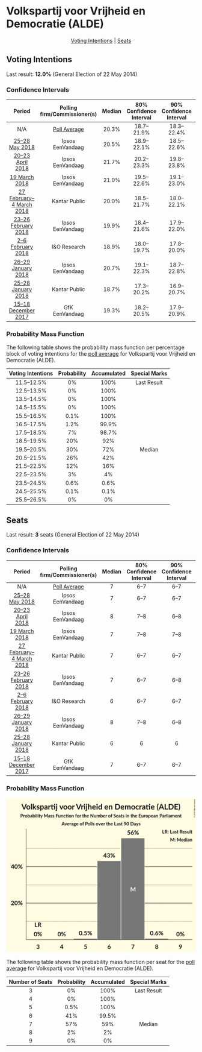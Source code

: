 # Volkspartij voor Vrijheid en Democratie (ALDE)

<p align="center"><a href="#voting-intentions">Voting Intentions</a> | <a href="#seats">Seats</a></p>

## Voting Intentions

Last result: **12.0%** (General Election of 22 May 2014)

### Confidence Intervals

| Period     | Polling firm/Commissioner(s) | Median | 80% Confidence Interval | 90% Confidence Interval | 95% Confidence Interval | 99% Confidence Interval |
|:----------:|:----------------:|:-----------:|:-----------------------:|:-----------------------:|:-----------------------:|:-----------------------:|
| N/A | [Poll Average](average.html) | 20.3% | 18.7–21.9% | 18.3–22.4% | 17.9–22.8% | 17.2–23.7% |
| [25–28 May 2018](2018-05-28-Ipsos.html) | Ipsos <br> EenVandaag | 20.5% | 18.9–22.1% | 18.5–22.6% | 18.1–23.0% | 17.4–23.9% |
| [20–23 April 2018](2018-04-23-Ipsos.html) | Ipsos <br> EenVandaag | 21.7% | 20.2–23.3% | 19.8–23.8% | 19.4–24.2% | 18.8–25.0% |
| [19 March 2018](2018-03-19-Ipsos.html) | Ipsos <br> EenVandaag | 21.0% | 19.5–22.6% | 19.1–23.0% | 18.7–23.4% | 18.0–24.2% |
| [27 February–4 March 2018](2018-03-04-KantarPublic.html) | Kantar Public | 20.0% | 18.5–21.7% | 18.0–22.1% | 17.7–22.5% | 17.0–23.4% |
| [23–26 February 2018](2018-02-26-Ipsos.html) | Ipsos <br> EenVandaag | 19.9% | 18.4–21.6% | 17.9–22.0% | 17.5–22.5% | 16.8–23.3% |
| [2–6 February 2018](2018-02-06-IOResearch.html) | I&O Research | 18.9% | 18.0–19.7% | 17.8–20.0% | 17.6–20.2% | 17.2–20.6% |
| [26–29 January 2018](2018-01-29-Ipsos.html) | Ipsos <br> EenVandaag | 20.7% | 19.1–22.3% | 18.7–22.8% | 18.3–23.2% | 17.6–24.1% |
| [25–28 January 2018](2018-01-28-KantarPublic.html) | Kantar Public | 18.7% | 17.3–20.2% | 16.9–20.7% | 16.5–21.0% | 15.9–21.8% |
| [15–18 December 2017](2017-12-18-GfK.html) | GfK <br> EenVandaag | 19.3% | 18.2–20.5% | 17.9–20.9% | 17.6–21.2% | 17.1–21.7% |

### Probability Mass Function

The following table shows the probability mass function per percentage block of voting intentions for the [poll average](average.html) for Volkspartij voor Vrijheid en Democratie (ALDE).

| Voting Intentions | Probability | Accumulated | Special Marks |
|:-----------------:|:-----------:|:-----------:|:-------------:|
| 11.5–12.5% | 0% | 100% | Last Result |
| 12.5–13.5% | 0% | 100% |  |
| 13.5–14.5% | 0% | 100% |  |
| 14.5–15.5% | 0% | 100% |  |
| 15.5–16.5% | 0.1% | 100% |  |
| 16.5–17.5% | 1.2% | 99.9% |  |
| 17.5–18.5% | 7% | 98.7% |  |
| 18.5–19.5% | 20% | 92% |  |
| 19.5–20.5% | 30% | 72% | Median |
| 20.5–21.5% | 26% | 42% |  |
| 21.5–22.5% | 12% | 16% |  |
| 22.5–23.5% | 3% | 4% |  |
| 23.5–24.5% | 0.6% | 0.6% |  |
| 24.5–25.5% | 0.1% | 0.1% |  |
| 25.5–26.5% | 0% | 0% |  |


## Seats

Last result: **3** seats (General Election of 22 May 2014)

### Confidence Intervals

| Period     | Polling firm/Commissioner(s) | Median | 80% Confidence Interval | 90% Confidence Interval | 95% Confidence Interval | 99% Confidence Interval |
|:----------:|:----------------:|:------:|:-----------------------:|:-----------------------:|:-----------------------:|:-----------------------:|
| N/A | [Poll Average](average.html) | 7 | 6–7 | 6–7 | 6–7 | 5–8 |
| [25–28 May 2018](2018-05-28-Ipsos.html) | Ipsos <br> EenVandaag | 7 | 6–7 | 6–7 | 6–8 | 6–8 |
| [20–23 April 2018](2018-04-23-Ipsos.html) | Ipsos <br> EenVandaag | 8 | 7–8 | 6–8 | 6–8 | 6–9 |
| [19 March 2018](2018-03-19-Ipsos.html) | Ipsos <br> EenVandaag | 7 | 7–8 | 7–8 | 7–8 | 6–8 |
| [27 February–4 March 2018](2018-03-04-KantarPublic.html) | Kantar Public | 7 | 6–7 | 6–7 | 6–7 | 5–7 |
| [23–26 February 2018](2018-02-26-Ipsos.html) | Ipsos <br> EenVandaag | 7 | 6–7 | 6–8 | 6–8 | 6–8 |
| [2–6 February 2018](2018-02-06-IOResearch.html) | I&O Research | 6 | 6–7 | 6–7 | 6–7 | 6–7 |
| [26–29 January 2018](2018-01-29-Ipsos.html) | Ipsos <br> EenVandaag | 8 | 7–8 | 6–8 | 6–8 | 6–8 |
| [25–28 January 2018](2018-01-28-KantarPublic.html) | Kantar Public | 6 | 6 | 6 | 6–7 | 5–7 |
| [15–18 December 2017](2017-12-18-GfK.html) | GfK <br> EenVandaag | 7 | 6–7 | 6–7 | 6–7 | 5–8 |

### Probability Mass Function

![Graph with seats probability mass function not yet produced](average-seats-pmf-volkspartijvoorvrijheidendemocratiealde.png "Seats Probability Mass Function")

The following table shows the probability mass function per seat for the [poll average](average.html) for Volkspartij voor Vrijheid en Democratie (ALDE).

| Number of Seats | Probability | Accumulated | Special Marks |
|:---------------:|:-----------:|:-----------:|:-------------:|
| 3 | 0% | 100% | Last Result |
| 4 | 0% | 100% |  |
| 5 | 0.5% | 100% |  |
| 6 | 41% | 99.5% |  |
| 7 | 57% | 59% | Median |
| 8 | 2% | 2% |  |
| 9 | 0% | 0% |  |


